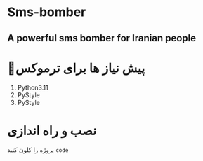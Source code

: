 # Sms-bomber
A powerful sms bomber for Iranian people
-------------------------------------
# 📑پیش نیاز ها برای ترموکس
1. Python3.11
2. PyStyle
3. PyStyle

# نصب و راه اندازی
پروژه را کلون کنید 
`code`
